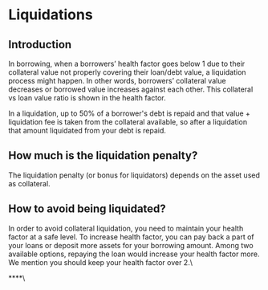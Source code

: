 # Liquidations

## **Introduction**

In borrowing, when a borrowers’ health factor goes below 1 due to their collateral value not properly covering their loan/debt value, a liquidation process might happen. In other words, borrowers’ collateral value decreases or borrowed value increases against each other. This collateral vs loan value ratio is shown in the health factor.

In a liquidation, up to 50% of a borrower's debt is repaid and that value + liquidation fee is taken from the collateral available, so after a liquidation that amount liquidated from your debt is repaid.

## **How much is the liquidation penalty?**

The liquidation penalty (or bonus for liquidators) depends on the asset used as collateral.

## **How to avoid being liquidated?**

In order to avoid collateral liquidation, you need to maintain your health factor at a safe level. To increase health factor, you can pay back a part of your loans or deposit more assets for your borrowing amount. Among two available options, repaying the loan would increase your health factor more. We mention you should keep your health factor over 2.\\

\*\*\*\*\\
